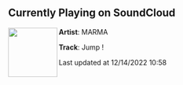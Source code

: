 ## Currently Playing on SoundCloud

[<img align="left" width="100" src="https://i1.sndcdn.com/artworks-BgYCDVEjW4Sm3PyH-Gjy57A-t500x500.jpg">](https://soundcloud.com/marmaaaaa/jump)

**Artist**: MARMA 

**Track**: Jump !

Last updated at 12/14/2022 10:58
